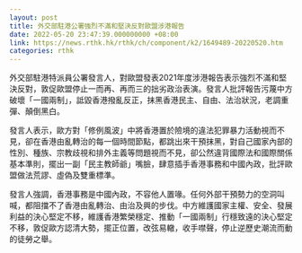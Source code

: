 ```yaml
---
layout: post
title: 外交部駐港公署強烈不滿和堅決反對歐盟涉港報告
date: 2022-05-20 23:47:39.000000000 +08:00
link: https://news.rthk.hk/rthk/ch/component/k2/1649489-20220520.htm
categories: rthk
---
```


外交部駐港特派員公署發言人，對歐盟發表2021年度涉港報告表示強烈不滿和堅決反對，敦促歐盟停止一而再、再而三的拙劣政治表演。發言人批評報告污蔑中方破壞「一國兩制」，詆毀香港撥亂反正，抹黑香港民主、自由、法治狀況，老調重彈、顛倒黑白。

發言人表示，歐方對「修例風波」中將香港置於險境的違法犯罪暴力活動視而不見，卻在香港由亂轉治的每一個時間節點，都跳出來干預抹黑，對自己國家內部的性別、種族、宗教歧視和排外主義等問題視而不見，卻公然違背國際法和國際關係基本準則，擺出一副「民主教師爺」嘴臉，肆意插手香港事務和中國內政，批評歐盟做法荒謬、虛偽及雙重標準。

發言人強調，香港事務是中國內政，不容他人置喙。任何外部干預勢力的空洞叫喊，都阻擋不了香港由亂轉治、由治及興的步伐。中方維護國家主權、安全、發展利益的決心堅定不移，維護香港繁榮穩定、推動「一國兩制」行穩致遠的決心堅定不移，敦促歐方認清大勢，擺正位置，改弦易轍，收手噤聲，停止逆歷史潮流而動的徒勞之舉。
